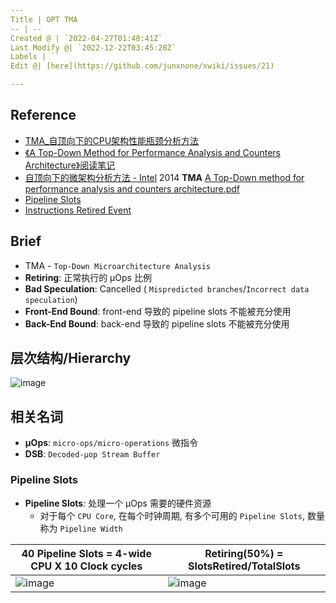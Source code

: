 ```yaml
---
Title | OPT TMA
-- | --
Created @ | `2022-04-27T01:48:41Z`
Last Modify @| `2022-12-22T03:45:28Z`
Labels | ``
Edit @| [here](https://github.com/junxnone/xwiki/issues/21)

---
```

## Reference
- [TMA_自顶向下的CPU架构性能瓶颈分析方法](https://zhuanlan.zhihu.com/p/60569271)
- [《A Top-Down Method for Performance Analysis and Counters Architecture》阅读笔记](https://andrewei1316.github.io/2020/12/20/top-down-performance-analysis/)
- [自顶向下的微架构分析方法 - Intel](https://www.intel.com/content/www/us/en/develop/documentation/vtune-cookbook-zh-cn/top/methodologies/top-down-microarchitecture-analysis-method.html)
2014 **TMA** [A Top-Down method for performance analysis and counters architecture.pdf](https://github.com/junxnone/linuxwiki/files/8559242/A.Top-Down.method.for.performance.analysis.and.counters.architecture.pdf)
- [Pipeline Slots](https://www.intel.com/content/www/us/en/develop/documentation/vtune-help/top/reference/cpu-metrics-reference/pipeline-slots.html)
- [Instructions Retired Event](https://www.intel.com/content/www/us/en/develop/documentation/vtune-help/top/analyze-performance/custom-analysis/custom-analysis-options/hardware-event-list/instructions-retired-event.html)

## Brief
- TMA - `Top-Down Microarchitecture Analysis`
- **Retiring**: 正常执行的 μOps 比例
- **Bad Speculation**: Cancelled ( `Mispredicted branches`/`Incorrect data speculation`)
- **Front-End Bound**: front-end 导致的 pipeline slots 不能被充分使用
- **Back-End Bound**: back-end 导致的 pipeline slots 不能被充分使用

## 层次结构/Hierarchy

![image](https://user-images.githubusercontent.com/2216970/165234008-d2226b5f-9fee-4eb7-8b2a-2fa14a24ddc4.png)

## 相关名词
- **μOps**: `micro-ops/micro-operations` 微指令
- **DSB**: `Decoded-μop Stream Buffer`

### Pipeline Slots
- **Pipeline Slots**: 处理一个 μOps 需要的硬件资源
  - 对于每个 `CPU Core`, 在每个时钟周期, 有多个可用的 `Pipeline Slots`, 数量称为 `Pipeline Width`

40 Pipeline Slots = 4-wide CPU X 10 Clock cycles | Retiring(50%) = SlotsRetired/TotalSlots
-- | --
![image](https://user-images.githubusercontent.com/2216970/165475906-e72622c8-af6f-4f73-8982-a12051fde74e.png) | ![image](https://user-images.githubusercontent.com/2216970/165475920-9ef67a82-8bbb-4fc9-b090-8da041b85dd4.png)


